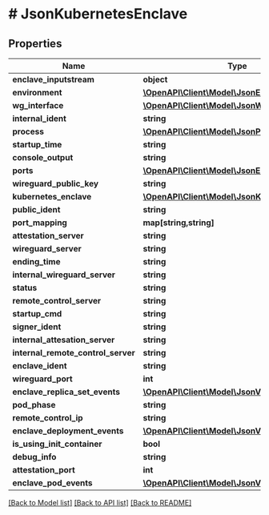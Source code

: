 # # JsonKubernetesEnclave

## Properties

Name | Type | Description | Notes
------------ | ------------- | ------------- | -------------
**enclave_inputstream** | **object** |  | [optional]
**environment** | [**\OpenAPI\Client\Model\JsonEnvironment**](JsonEnvironment.md) |  | [optional]
**wg_interface** | [**\OpenAPI\Client\Model\JsonWireguardInterface**](JsonWireguardInterface.md) |  | [optional]
**internal_ident** | **string** |  | [optional]
**process** | [**\OpenAPI\Client\Model\JsonProcess**](JsonProcess.md) |  | [optional]
**startup_time** | **string** |  | [optional]
**console_output** | **string** |  | [optional]
**ports** | [**\OpenAPI\Client\Model\JsonEnclavePort[]**](JsonEnclavePort.md) |  | [optional]
**wireguard_public_key** | **string** |  | [optional]
**kubernetes_enclave** | [**\OpenAPI\Client\Model\JsonKubernetesEnclave**](JsonKubernetesEnclave.md) |  | [optional]
**public_ident** | **string** |  | [optional]
**port_mapping** | **map[string,string]** |  | [optional]
**attestation_server** | **string** |  | [optional]
**wireguard_server** | **string** |  | [optional]
**ending_time** | **string** |  | [optional]
**internal_wireguard_server** | **string** |  | [optional]
**status** | **string** |  | [optional]
**remote_control_server** | **string** |  | [optional]
**startup_cmd** | **string** |  | [optional]
**signer_ident** | **string** |  | [optional]
**internal_attesation_server** | **string** |  | [optional]
**internal_remote_control_server** | **string** |  | [optional]
**enclave_ident** | **string** |  | [optional]
**wireguard_port** | **int** |  | [optional]
**enclave_replica_set_events** | [**\OpenAPI\Client\Model\JsonV1EventList**](JsonV1EventList.md) |  | [optional]
**pod_phase** | **string** |  | [optional]
**remote_control_ip** | **string** |  | [optional]
**enclave_deployment_events** | [**\OpenAPI\Client\Model\JsonV1EventList**](JsonV1EventList.md) |  | [optional]
**is_using_init_container** | **bool** |  | [optional]
**debug_info** | **string** |  | [optional]
**attestation_port** | **int** |  | [optional]
**enclave_pod_events** | [**\OpenAPI\Client\Model\JsonV1EventList**](JsonV1EventList.md) |  | [optional]

[[Back to Model list]](../../README.md#models) [[Back to API list]](../../README.md#endpoints) [[Back to README]](../../README.md)
